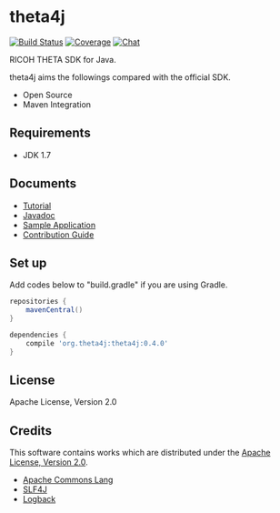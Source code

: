 # theta4j

[![Build Status][travis-image]][travis-url] [![Coverage][sonar-image]][sonar-url] [![Chat][gitter-image]][gitter-url]

[travis-url]:https://travis-ci.org/shrhdk/theta4j
[travis-image]:https://travis-ci.org/shrhdk/theta4j.svg?branch=master
[sonar-url]:http://sonar.shiro.be/dashboard/index/theta4j:lib
[sonar-image]:https://img.shields.io/sonar/http/sonar.shiro.be/theta4j:lib/coverage.svg?style=flat
[gitter-url]:https://gitter.im/shrhdk/theta4j?utm_source=badge&utm_medium=badge&utm_campaign=pr-badge&utm_content=badge
[gitter-image]:https://badges.gitter.im/Join%20Chat.svg

RICOH THETA SDK for Java.

theta4j aims the followings compared with the official SDK.

- Open Source
- Maven Integration

## Requirements

- JDK 1.7

## Documents

- [Tutorial](doc/tutorial.md)
- [Javadoc](https://github.com/shrhdk/theta4j/releases)
- [Sample Application](sample/src/main/java/org/theta4j/sample/ThetaCapturer.java)
- [Contribution Guide](doc/contribution.md)

## Set up

Add codes below to "build.gradle" if you are using Gradle.

```gradle
repositories {
    mavenCentral()
}

dependencies {
    compile 'org.theta4j:theta4j:0.4.0'
}
```

## License

Apache License, Version 2.0

## Credits

This software contains works which are distributed under the [Apache License, Version 2.0](http://www.apache.org/licenses/LICENSE-2.0.html).

- [Apache Commons Lang](https://github.com/apache/commons-lang/blob/master/NOTICE.txt)
- [SLF4J](http://www.slf4j.org/license.html)
- [Logback](http://logback.qos.ch/license.html)
